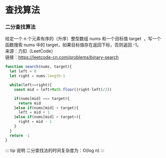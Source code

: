 # 查找算法

### 二分查找算法

给定一个 n 个元素有序的（升序）整型数组 nums 和一个目标值 target  ，写一个函数搜索 nums 中的 target，如果目标值存在返回下标，否则返回 -1。  
来源：力扣（LeetCode）  
链接：https://leetcode-cn.com/problems/binary-search  

```js
function search(nums, target){
  let left = 0
  let right = nums.length-1

  while(left>=right){
    const mid = left+Math.floor((right-left)/2))

    if(nums[mid] === target){
      return mid
    }else if(nums[mid] < target){
      left = mid + 1
    }else if(nums[mid] > target>){
      right = mid - 1
    }
  }
  return -1
}
```

::: tip  说明
 二分查找法的时间复杂度为：O(log n)
:::